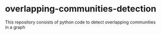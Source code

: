 # overlapping-communities-detection
This repository consists of python code to detect overlapping communities in a graph
